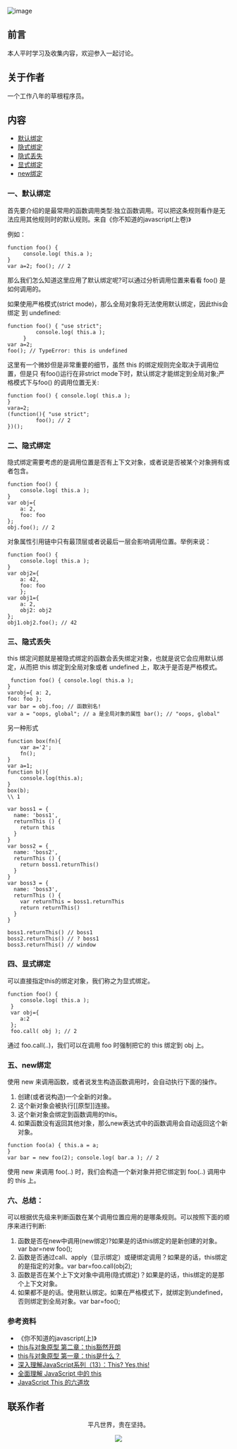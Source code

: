 ![image](../img/timg.jpg)
<br>

## 前言

本人平时学习及收集内容，欢迎参入一起讨论。

## 关于作者

一个工作八年的草根程序员。

## 内容

- [默认绑定](#一默认绑定)
- [隐式绑定](#二隐式绑定)
- [隐式丢失](#三隐式丢失)
- [显式绑定](#四显式绑定)
- [new绑定](#new绑定)

### 一、默认绑定

首先要介绍的是最常用的函数调用类型:独立函数调用。可以把这条规则看作是无法应用其他规则时的默认规则。来自《你不知道的javascript(上卷)》

例如：

```
function foo() {
	 console.log( this.a );
}
var a=2; foo(); // 2

```

那么我们怎么知道这里应用了默认绑定呢?可以通过分析调用位置来看看 foo() 是如何调用的。

如果使用严格模式(strict mode)，那么全局对象将无法使用默认绑定，因此this会绑定 到 undefined:

```
function foo() { "use strict";
         console.log( this.a );
     }
var a=2;
foo(); // TypeError: this is undefined

```

这里有一个微妙但是非常重要的细节，虽然 this 的绑定规则完全取决于调用位置，但是只 有foo()运行在非strict mode下时，默认绑定才能绑定到全局对象;严格模式下与foo() 的调用位置无关:

```
function foo() { console.log( this.a );
}
vara=2;
(function(){ "use strict";
         foo(); // 2
})();
```
### 二、隐式绑定

隐式绑定需要考虑的是调用位置是否有上下文对象，或者说是否被某个对象拥有或者包含。

```
function foo() { 
	console.log( this.a );
}
var obj={ 
	a: 2,
	foo: foo 
};
obj.foo(); // 2
```
     
对象属性引用链中只有最顶层或者说最后一层会影响调用位置。举例来说：

```
function foo() { 
	console.log( this.a );
}
var obj2={ 
	a: 42,
	foo: foo
	};
var obj1={ 
	a: 2,
	obj2: obj2 
};
obj1.obj2.foo(); // 42
```
     
###  三、隐式丢失

 this 绑定问题就是被隐式绑定的函数会丢失绑定对象，也就是说它会应用默认绑定，从而把 this 绑定到全局对象或者 undefined 上，取决于是否是严格模式。
 
```
 function foo() { console.log( this.a );
}
varobj={ a: 2,
foo: foo };
var bar = obj.foo; // 函数别名!
var a = "oops, global"; // a 是全局对象的属性 bar(); // "oops, global"
```
另一种形式

```
function box(fn){
	var a='2';
	fn();
}
var a=1;
function b(){
	console.log(this.a);
}
box(b);
\\ 1
```
```
var boss1 = {
  name: 'boss1',
  returnThis () {
    return this
  }
}
var boss2 = {
  name: 'boss2',
  returnThis () {
    return boss1.returnThis()
  }
}
var boss3 = {
  name: 'boss3',
  returnThis () {
    var returnThis = boss1.returnThis
    return returnThis()
  }
}

boss1.returnThis() // boss1
boss2.returnThis() // ? boss1
boss3.returnThis() // window
```



### 四、显式绑定

可以直接指定this的绑定对象，我们称之为显式绑定。

```
function foo() { 
	console.log( this.a );
 }
 var obj={ 
	a:2
 };
 foo.call( obj ); // 2
```

通过 foo.call(..)，我们可以在调用 foo 时强制把它的 this 绑定到 obj 上。

### 五、new绑定

使用 new 来调用函数，或者说发生构造函数调用时，会自动执行下面的操作。

1. 创建(或者说构造)一个全新的对象。
2. 这个新对象会被执行[[原型]]连接。
3. 这个新对象会绑定到函数调用的this。
4. 如果函数没有返回其他对象，那么new表达式中的函数调用会自动返回这个新对象。

```
function foo(a) { this.a = a;
}
var bar = new foo(2); console.log( bar.a ); // 2
```
使用 new 来调用 foo(..) 时，我们会构造一个新对象并把它绑定到 foo(..) 调用中的 this 上。


### 六、总结：

可以根据优先级来判断函数在某个调用位置应用的是哪条规则。可以按照下面的顺序来进行判断:

1. 函数是否在new中调用(new绑定)?如果是的话this绑定的是新创建的对象。 var bar=new foo();
2. 函数是否通过call、apply（显示绑定）或硬绑定调用？如果是的话，this绑定的是指定的对象。var bar=foo.call(obj2);
3. 函数是否在某个上下文对象中调用(隐式绑定)？如果是的话，this绑定的是那个上下文对象。
4. 如果都不是的话。使用默认绑定。如果在严格模式下，就绑定到undefined，否则绑定到全局对象。var bar=foo();

### 参考资料

- 《你不知道的javascript(上)》
- [this与对象原型 第二章：this豁然开朗](http://www.jianshu.com/p/fcbc21a2c507)
- [this与对象原型 第一章：this是什么？](http://www.jianshu.com/p/11d84af237c0)
- [深入理解JavaScript系列（13）：This? Yes,this!](http://www.cnblogs.com/TomXu/archive/2012/01/17/2310479.html)
- [全面理解 JavaScript 中的 this](https://juejin.im/entry/5a29df626fb9a045211e9c2a?utm_source=gold_browser_extension)
- [JavaScript This 的六道坎](https://mp.weixin.qq.com/s/b_SojysoGA_Z7WLJrilizg)

## 联系作者

<div align="center">
    <p>
        平凡世界，贵在坚持。
    </p>
    <img src="../img/contact.png" />
</div>